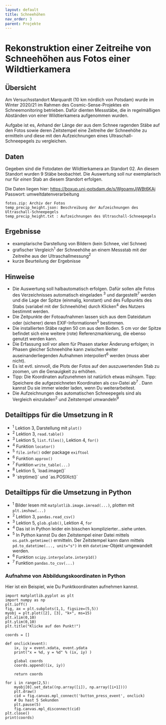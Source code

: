 ```yaml
---
layout: default
title: Schneehöhen
nav_order: 3
parent: Projekte
---
```


# Rekonstruktion einer Zeitreihe von Schneehöhen aus Fotos einer Wildtierkamera

## Übersicht

Am Versuchsstandort Marquardt (10 km nördlich von Potsdam) wurde im Winter 2020/21 im Rahmen des Cosmic-Sense-Projektes ein Schneemonitoring betrieben. Dafür dienten Messstäbe, die in regelmäßigen Abständen von einer Wildtierkamera aufgenommen wurden.

Aufgabe ist es, Anhand der Länge der aus dem Schnee ragenden Stäbe auf den Fotos sowie deren Zeitstempel eine Zeitreihe der Schneehöhe zu ermitteln und diese mit den Aufzeichnungen eines Ultraschall-Schneepegels zu vergleichen.

## Daten
Gegeben sind die Fotodaten der Wildtierkamera an Standort 02. An diesem Standort wurden 9 Stäbe beobachtet. Die Auswertung soll nur exemplarisch nur für *einen* Stab an diesem Standort erfolgen.

Die Daten liegen hier:
https://boxup.uni-potsdam.de/s/WgoamrJjWBt6KAj
Passwort: umweltdatenverarbeitung

	fotos.zip: Archiv der Fotos
	temp_precip_height.json: Beschreibung der Aufzeichnungen des Ultraschall-Schneepegels
	temp_precip_height.txt : Aufzeichnungen des Ultraschall-Schneepegels

## Ergebnisse
- examplarische Darstellung von Bildern (kein Schnee, viel Schnee)
- grafischer Vergleich<sup>1</sup> der Schneehöhe an einem Messstab mit der Zeitreihe aus der Ultraschallmessung<sup>2</sup>
- kurze Beurteilung der Ergebnisse

## Hinweise
- Die Auswertung soll halbautomatisch erfolgen. Dafür sollen alle Fotos des Verzeichnisses automatisch eingeladen <sup>3</sup> und dargestellt<sup>7</sup> werden und die Lage der Spitze (einmalig, konstant) und des Fußpunkts des Stabs (variabel mit der Schneehöhe) durch Klicken<sup>4</sup> des Nutzers bestimmt werden. 
- Die Zeitpunkte der Fotoaufnahmen lassen sich aus dem Dateidatum oder (sicherer) deren EXIF-Informationen<sup>5</sup> bestimmen.
- Die installierten Stäbe ragten 50 cm aus dem Boden. 5 cm vor der Spitze befindet sich eine weitere (rote) Referenzmarkierung, die ebenso genutzt werden kann.
- Die Erfassung soll vor allem für Phasen starker Änderung erfolgen; in Phasen gleicher Schneehöhe kann zwischen weiter auseinanderliegenden Aufnahmen interpoliert<sup>6</sup> werden (muss aber nicht).
- Es ist evtl. sinnvoll, die Plots der Fotos auf den auszuwertenden Stab zu zoomen, um die Genauigkeit zu erhöhen.
- Tipp: Die Koordinaten aufzunehmen ist natürlich etwas mühsam. Tipp: Speichere die aufgezeichneten Koordinaten als csv-Datei ab<sup>7</sup> . Dann kannst Du sie immer wieder
  laden, wenn Du weiterarbeitest.
- Die Aufzeichnungen des automatischen Schneepegels sind als Vergleich einzuladen<sup>2</sup> und Zeitstempel umwandeln<sup>9</sup> 

## Detailtipps für die Umsetzung in R
- <sup>1</sup> Lektion 3, Darstellung mit `plot()`
- <sup>2</sup> Lektion 3, `read.table()`
- <sup>3</sup> Lektion 5, `list.files()`, Lektion 4, `for()`
- <sup>4</sup> Funktion `locator()`
- <sup>5</sup> `file.info()` oder package `exiftool`
- <sup>6</sup> Funktion `approx()` 
- <sup>7</sup> Funktion `write_table(...)`
- <sup>8</sup> Lektion 5, ´load.image()´
- <sup>9</sup> ´strptime()´ und ´as.POSIXct()´

## Detailtipps für die Umsetzung in Python
- <sup>1</sup> Bilder lesen mit `matplotlib.image.imread(...)`, plotten mit `plt.imshow(...)`
- <sup>2</sup> Lektion 3, `pandas.read_csv()`
- <sup>3</sup> Lektion 5, `glob.glob()`, Lektion 4, `for`
- <sup>4</sup> Das ist in Python leider ein bisschen komplizierter...siehe unten.
- <sup>5</sup> In Python kannst Du den Zeitstempel einer Datei mittels `os.path.getmtime()` ermitteln. Der Zeitstempel kann dann mittels `pd.to_datetime(..., unit="s")` in ein `datetime`-Objekt umgewandelt werden.
- <sup>6</sup> Funktion `scipy.interpolate.interp1d()`
- <sup>7</sup> Funktion `pandas.to_csv(...)`

### Aufnahme von Abbildungskoordinaten in Python

Hier ist ein Beispiel, wie Du Punktkoordinaten aufnehmen kannst.

```
import matplotlib.pyplot as plt
import numpy as np
plt.ioff()
fig, ax = plt.subplots(1,1, figsize=(5,5))
myobj = plt.plot([2], [3], "k+", ms=15)
plt.xlim(0,10)
plt.ylim(0,10)
plt.title("Klicke auf den Punkt!")

coords = []

def onclick(event):
    ix, iy = event.xdata, event.ydata
    print("x = %d, y = %d" % (ix, iy) )

    global coords
    coords.append((ix, iy))

    return coords

for i in range(2,5):
    myobj[0].set_data((np.array([i]), np.array([i+1])))
    plt.draw()
    cid = fig.canvas.mpl_connect('button_press_event', onclick)
    # Du hast 5 Sekunden
    plt.pause(5)
    fig.canvas.mpl_disconnect(cid)
plt.close()
print(coords)
```



